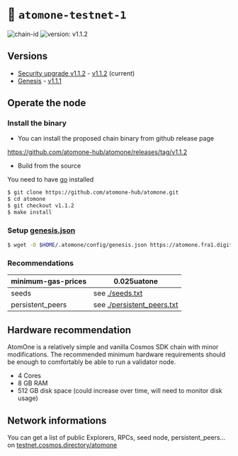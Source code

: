 # 🔗 `atomone-testnet-1`

![chain-id](https://img.shields.io/badge/chain%20id-atomone--testnet--1-blue?style=for-the-badge)
![version: v1.1.2](https://img.shields.io/badge/version-v1.1.2-green?style=for-the-badge)

## Versions

- [Security upgrade v1.1.2](./upgrades/v1.1.2.md) - [v1.1.2](https://github.com/atomone-hub/atomone/releases/tag/v1.1.2) (current)
- [Genesis](./upgrades/genesis.md) - [v1.1.1](https://github.com/atomone-hub/atomone/releases/tag/v1.1.1)

## Operate the node

### Install the binary

- You can install the proposed chain binary from github release page

https://github.com/atomone-hub/atomone/releases/tag/v1.1.2

- Build from the source

You need to have [go](https://go.dev/doc/install) installed

```sh
$ git clone https://github.com/atomone-hub/atomone.git
$ cd atomone
$ git checkout v1.1.2
$ make install
```

### Setup [genesis.json](https://atomone.fra1.digitaloceanspaces.com/genesis.json)

```bash
$ wget -O $HOME/.atomone/config/genesis.json https://atomone.fra1.digitaloceanspaces.com/genesis.json
```


### Recommendations

| minimum-gas-prices | 0.025uatone                                          |
|--------------------|------------------------------------------------------|
| seeds              | see [./seeds.txt](./seeds.txt)                       |
| persistent_peers   | see [./persistent_peers.txt](./persistent_peers.txt) |


## Hardware recommendation

AtomOne is a relatively simple and vanilla Cosmos SDK chain with minor modifications. The recommended minimum hardware requirements should be enough to comfortably be able to run a validator node.

- 4 Cores
- 8 GB RAM
- 512 GB disk space (could increase over time, will need to monitor disk usage)


## Network informations

You can get a list of public Explorers, RPCs, seed node, persistent_peers... on [testnet.cosmos.directory/atomone](https://testnet.cosmos.directory/atomone)
